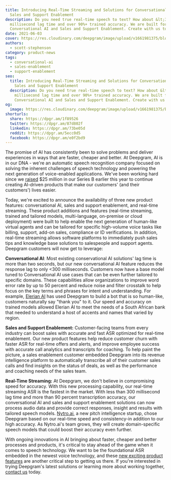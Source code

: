 ```yaml
---
title: Introducing Real-Time Streaming and Solutions for Conversational AI,
  Sales and Support Enablement
description: Do you need true real-time speech to text? How about &lt;300
  millisecond lag time and over 90%+ trained accuracy. We are built for
  Conversational AI and Sales and Support Enablement. Create with us today.
date: 2021-06-03
cover: https://res.cloudinary.com/deepgram/image/upload/v1661981375/blog/introducing-real-time-streaming-and-solutions-for-conversational-ai-sales-and-support-enablement/introducing-real-time-streaming%402x.jpg
authors:
  - scott-stephenson
category: product-news
tags:
  - conversational-ai
  - sales-enablement
  - support-enablement
seo:
  title: Introducing Real-Time Streaming and Solutions for Conversational AI,
    Sales and Support Enablement
  description: Do you need true real-time speech to text? How about &lt;300
    millisecond lag time and over 90%+ trained accuracy. We are built for
    Conversational AI and Sales and Support Enablement. Create with us today.
og:
  image: https://res.cloudinary.com/deepgram/image/upload/v1661981375/blog/introducing-real-time-streaming-and-solutions-for-conversational-ai-sales-and-support-enablement/introducing-real-time-streaming%402x.jpg
shorturls:
  share: https://dpgr.am/1f89526
  twitter: https://dpgr.am/87d802f
  linkedin: https://dpgr.am/73be05d
  reddit: https://dpgr.am/5ecc0d5
  facebook: https://dpgr.am/e0f2bd9
---
```

The promise of AI has consistently been to solve problems and deliver experiences in ways that are faster, cheaper and better. At Deepgram, AI is in our DNA - we're an automatic speech recognition company focused on solving the inherent challenges of speech technology and powering the next generation of voice-enabled applications.  We've been working hard since we [raised](https://blog.deepgram.com/we-raised-25-million/) $25 million in our Series B earlier this year to continue creating AI-driven products that make our customers' (and their customers') lives easier.

Today, we're excited to announce the availability of three new product features: conversational AI, sales and support enablement, and real-time streaming. These product additions and features (real-time streaming, trained and tailored models, multi-language, on-premise or cloud deployment) were built to help enable the next generation of human-like virtual agents and can be tailored for specific high-volume voice tasks like billing, support, add-on sales, compliance or ID verifications. In addition, real-time streaming allows software platforms to immediately push sales tips and knowledge base solutions to salespeople and support agents. Deepgram customers will now get to leverage: 

**Conversational AI**: Most existing conservational AI solutions' lag time is more than two seconds, but our new conversational AI feature reduces the response lag to only <300 milliseconds. Customers now have a base model tuned to Conversational AI use cases that can be even further tailored to specific domains. These capabilities allow organizations to improve word error rate by up to 50 percent and reduce noise and filter crosstalk to help focus on the key terms and phrases for intent and understanding. For example, [Elerian AI](http://www.elerian.ai) has used Deepgram to build a bot that is so human-like, customers naturally say "thank you" to it. Our speed and accuracy on trained models allowed Elerian AI to meet the needs of a South African bank that needed to understand a host of accents and names that varied by region.

**Sales and Support Enablement:** Customer-facing teams from every industry can boost sales with accurate and fast ASR optimized for real-time enablement. Our new product features help reduce customer churn with faster ASR for real-time offers and alerts, and improve employee success with accurate call analytics and transcripts for coaching. To help paint the picture, a sales enablement customer embedded Deepgram into its revenue intelligence platform to automatically transcribe all of their customer sales calls and find insights on the status of deals, as well as the performance and coaching needs of the sales team.

**Real-Time Streaming:** At Deepgram, we don't believe in compromising speed for accuracy. With this new processing capability, our real-time streaming ASR is the fastest in the market. With less than 300 millisecond lag time and more than 90 percent transcription accuracy, our conversational AI and sales and support enablement solutions can now process audio data and provide correct responses, insight and results with tailored speech models. [Nytro.ai](http://www.nytro.ai), a new pitch intelligence startup, chose Deepgram based on our real-time speed and consistency-in addition to our high accuracy.  As Nytro.ai's team grows, they will create domain-specific speech models that could boost their accuracy even further.

With ongoing innovations in AI bringing about faster, cheaper and better processes and products, it's critical to stay ahead of the game when it comes to speech technology. We want to be the foundational ASR embedded in the newest voice technology, and these [new exciting product features](https://venturebeat.com/2021/06/03/deepgram-beefs-up-conversational-ai-engagement-with-new-apis/) are another critical step to getting us there. If you're interested in trying Deepgram's latest solutions or learning more about working together, [contact us](https://deepgram.com/contact-us/) today.